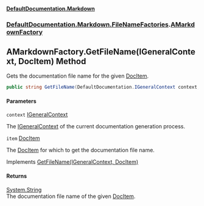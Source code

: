#### [DefaultDocumentation.Markdown](index.md 'index')
### [DefaultDocumentation.Markdown.FileNameFactories](index.md#DefaultDocumentation.Markdown.FileNameFactories 'DefaultDocumentation.Markdown.FileNameFactories').[AMarkdownFactory](AMarkdownFactory.md 'DefaultDocumentation.Markdown.FileNameFactories.AMarkdownFactory')

## AMarkdownFactory.GetFileName(IGeneralContext, DocItem) Method

Gets the documentation file name for the given [DocItem](https://github.com/Doraku/DefaultDocumentation/blob/master/documentation/api/DocItem.md 'DefaultDocumentation.Models.DocItem').

```csharp
public string GetFileName(DefaultDocumentation.IGeneralContext context, DefaultDocumentation.Models.DocItem item);
```
#### Parameters

<a name='DefaultDocumentation.Markdown.FileNameFactories.AMarkdownFactory.GetFileName(DefaultDocumentation.IGeneralContext,DefaultDocumentation.Models.DocItem).context'></a>

`context` [IGeneralContext](https://github.com/Doraku/DefaultDocumentation/blob/master/documentation/api/IGeneralContext.md 'DefaultDocumentation.IGeneralContext')

The [IGeneralContext](https://github.com/Doraku/DefaultDocumentation/blob/master/documentation/api/IGeneralContext.md 'DefaultDocumentation.IGeneralContext') of the current documentation generation process.

<a name='DefaultDocumentation.Markdown.FileNameFactories.AMarkdownFactory.GetFileName(DefaultDocumentation.IGeneralContext,DefaultDocumentation.Models.DocItem).item'></a>

`item` [DocItem](https://github.com/Doraku/DefaultDocumentation/blob/master/documentation/api/DocItem.md 'DefaultDocumentation.Models.DocItem')

The [DocItem](https://github.com/Doraku/DefaultDocumentation/blob/master/documentation/api/DocItem.md 'DefaultDocumentation.Models.DocItem') for which to get the documentation file name.

Implements [GetFileName(IGeneralContext, DocItem)](https://github.com/Doraku/DefaultDocumentation/blob/master/documentation/api/IFileNameFactory.GetFileName(IGeneralContext,DocItem).md 'DefaultDocumentation.Api.IFileNameFactory.GetFileName(DefaultDocumentation.IGeneralContext,DefaultDocumentation.Models.DocItem)')

#### Returns
[System.String](https://docs.microsoft.com/en-us/dotnet/api/System.String 'System.String')  
The documentation file name of the given [DocItem](https://github.com/Doraku/DefaultDocumentation/blob/master/documentation/api/DocItem.md 'DefaultDocumentation.Models.DocItem').